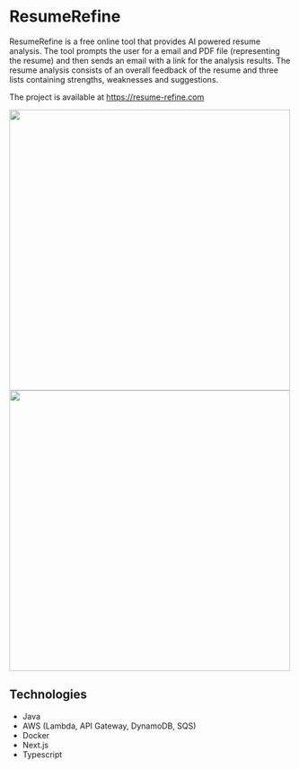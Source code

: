 # ResumeRefine

ResumeRefine is a free online tool that provides AI powered resume analysis. The tool prompts the user for a email and PDF file (representing the resume) and then sends an email with a link for the analysis results. The resume analysis consists of an overall feedback of the resume and three lists containing strengths, weaknesses and suggestions. 

The project is available at https://resume-refine.com

<img src="https://github.com/user-attachments/assets/d4561cf2-3c3b-4322-a76c-63dc41fae820" width="500" />
<img src="https://github.com/user-attachments/assets/e5ad51b4-8f2a-488f-93d2-4cad24462e86" width="500" />


## Technologies
- Java
- AWS (Lambda, API Gateway, DynamoDB, SQS)
- Docker
- Next.js
- Typescript
